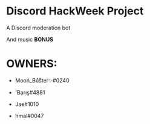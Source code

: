 Discord HackWeek Project
============================

<p>A Discord moderation bot
  
And music <strong>BONUS</strong></p>



# OWNERS: 

+ Moonͥ_Buͣsͫter✨#0240

+ 'Barış#4881

+ Jae#1010

+ hmal#0047